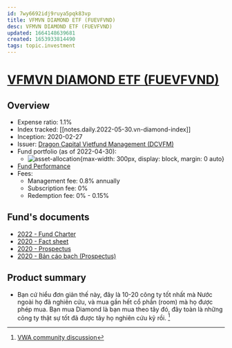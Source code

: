 ```yaml
---
id: 7wy6692idj9ruya5pqk83vp
title: VFMVN DIAMOND ETF (FUEVFVND)
desc: VFMVN DIAMOND ETF (FUEVFVND)
updated: 1664148639681
created: 1653933814490
tags: topic.investment
---
```

# [VFMVN DIAMOND ETF (FUEVFVND)](https://dragoncapital.com.vn/en/vfmvn-diamond-etf-fund-fuevfdmd/overview/)

## Overview

- Expense ratio: 1.1%
- Index tracked: [[notes.daily.2022-05-30.vn-diamond-index]]
- Inception: 2020-02-27
- Issuer: [Dragon Capital Vietfund Management (DCVFM)](https://dragoncapital.com.vn/en/our-company/introduction/)
- Fund portfolio (as of 2022-04-30):
    - ![asset-allocation](https://ik.imagekit.io/casa/h7b-dendron/20220530_vn_diamond_asset_allocation_TFgN_Ne-ej.svg?ik-sdk-version=javascript-1.4.3&updatedAt=1653934325187){max-width: 300px, display: block, margin: 0 auto}
- [Fund Performance](https://dragoncapital.com.vn/en/vfmvn-diamond-fund-fund-performance/)
- Fees:
    - Management fee: 0.8% annually
    - Subscription fee: 0%
    - Redemption fee: 0% - 0.15%

## Fund's documents

- [2022 - Fund Charter](https://vfmcomvnaz.azureedge.net/dcvfmcomvn/uploads/vfm_files/report/2022/04/Fund-Charter-VNDiamond_2022.pdf)
- [2020 - Fact sheet](https://masvn.com/api/attachment/file/1614670184841-Diamond-ETF-Brochure_March-2020_VN.pdf)
- [2020 - Prospectus](https://masvn.com/api/attachment/file/1634787192160-ETF_VFMVN-Diamond-Prospectus_V1.pdf)
- [2020 - Bản cáo bạch (Prospectus)](https://masvn.com/api/attachment/file/1614670289151-QUY-ETF-VFMVN-DIAMOND-BAN-CAO-BACH-IPO.pdf)

## Product summary

- Bạn cứ hiểu đơn giản thế này, đây là 10-20 công ty tốt nhất mà Nước ngoài họ đã nghiên cứu, và mua gần hết cổ phần (room) mà họ được phép mua. Bạn mua Diamond là bạn mua theo tây đó, đây toàn là những công ty thật sự tốt đã được tây họ nghiên cứu kỹ rồi. [^1]

[^1]: [VWA community discussion](https://www.facebook.com/groups/CoVanTaichinhVietnam/posts/3112121995707257/)